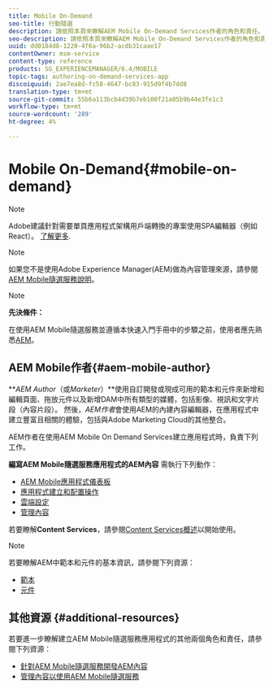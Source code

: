 ```yaml
---
title: Mobile On-Demand
seo-title: 行動隨選
description: 請依照本頁來瞭解AEM Mobile On-Demand Services作者的角色和責任。
seo-description: 請依照本頁來瞭解AEM Mobile On-Demand Services作者的角色和責任。
uuid: dd0184d8-1220-4f6a-96b2-acdb31caae17
contentOwner: msm-service
content-type: reference
products: SG_EXPERIENCEMANAGER/6.4/MOBILE
topic-tags: authoring-on-demand-services-app
discoiquuid: 2ae7ea8d-fc58-4647-bc83-915d9f4b7dd8
translation-type: tm+mt
source-git-commit: 55b6a113bcb4d39b7eb100f21a05b9b44e3fe1c3
workflow-type: tm+mt
source-wordcount: '289'
ht-degree: 4%

---
```



# Mobile On-Demand{#mobile-on-demand}

>[!NOTE]
>
>Adobe建議針對需要單頁應用程式架構用戶端轉換的專案使用SPA編輯器（例如React）。 [了解更多](/help/sites-developing/spa-overview.md).

>[!NOTE]
>
>如果您不是使用Adobe Experience Manager(AEM)做為內容管理來源，請參閱[AEM Mobile隨選服務說明](https://helpx.adobe.com/digital-publishing-solution/topics.html)。

>[!NOTE]
>
>**先決條件：**
>
>在使用AEM Mobile隨選服務並遵循本快速入門手冊中的步驟之前，使用者應先熟悉[AEM](/help/sites-deploying/deploy.md)。

## AEM Mobile作者{#aem-mobile-author}

***AEM Author*（或&#x200B;*Marketer*）**使用自訂開發或現成可用的範本和元件來新增和編輯頁面、拖放元件以及新增DAM中所有類型的媒體，包括影像、視訊和文字片段（內容片段）。 然後，*AEM作者*會使用AEM的內建內容編輯器，在應用程式中建立豐富且相關的體驗，包括與Adobe Marketing Cloud的其他整合。

AEM作者在使用AEM Mobile On Demand Services建立應用程式時，負責下列工作。

**編寫AEM Mobile隨選服務應用程式的AEM內容** 需執行下列動作：

* [AEM Mobile應用程式儀表板](/help/mobile/mobile-apps-ondemand-application-dashboard.md)
* [應用程式建立和配置操作](/help/mobile/mobile-apps-ondemand-application-create-configure-action.md)
* [雲端設定](/help/mobile/mobile-on-demand-associating-an-on-demand-app-to-cloud-configuration.md)
* [管理內容](/help/mobile/mobile-apps-ondemand-manage-content-ondemand.md)

若要瞭解&#x200B;**Content Services**，請參閱[Content Services概述](/help/mobile/develop-content-as-a-service.md)以開始使用。

>[!NOTE]
>
>若要瞭解AEM中範本和元件的基本資訊，請參閱下列資源：
>
>* [範本](/help/sites-developing/templates.md)
>* [元件](/help/sites-developing/components.md)

>



## 其他資源 {#additional-resources}

若要進一步瞭解建立AEM Mobile隨選服務應用程式的其他兩個角色和責任，請參閱下列資源：

* [針對AEM Mobile隨選服務開發AEM內容](/help/mobile/aem-mobile-on-demand.md)
* [管理內容以使用AEM Mobile隨選服務](/help/mobile/aem-mobile.md)


